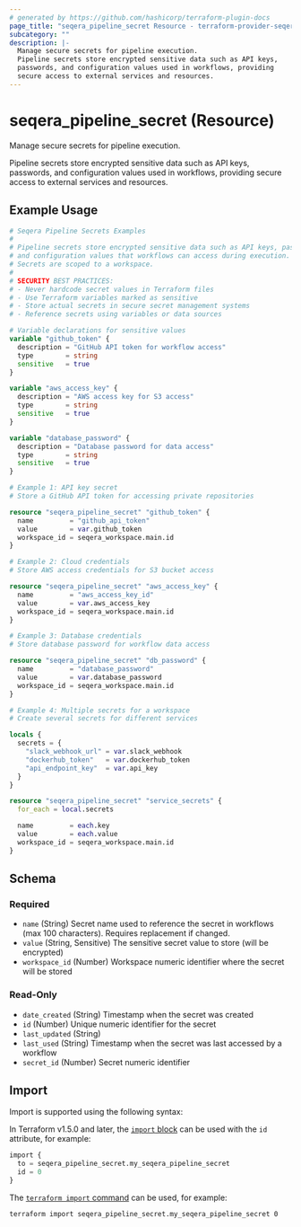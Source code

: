 ```yaml
---
# generated by https://github.com/hashicorp/terraform-plugin-docs
page_title: "seqera_pipeline_secret Resource - terraform-provider-seqera"
subcategory: ""
description: |-
  Manage secure secrets for pipeline execution.
  Pipeline secrets store encrypted sensitive data such as API keys,
  passwords, and configuration values used in workflows, providing
  secure access to external services and resources.
---
```


# seqera_pipeline_secret (Resource)

Manage secure secrets for pipeline execution.

Pipeline secrets store encrypted sensitive data such as API keys,
passwords, and configuration values used in workflows, providing
secure access to external services and resources.

## Example Usage

```terraform
# Seqera Pipeline Secrets Examples
#
# Pipeline secrets store encrypted sensitive data such as API keys, passwords,
# and configuration values that workflows can access during execution.
# Secrets are scoped to a workspace.
#
# SECURITY BEST PRACTICES:
# - Never hardcode secret values in Terraform files
# - Use Terraform variables marked as sensitive
# - Store actual secrets in secure secret management systems
# - Reference secrets using variables or data sources

# Variable declarations for sensitive values
variable "github_token" {
  description = "GitHub API token for workflow access"
  type        = string
  sensitive   = true
}

variable "aws_access_key" {
  description = "AWS access key for S3 access"
  type        = string
  sensitive   = true
}

variable "database_password" {
  description = "Database password for data access"
  type        = string
  sensitive   = true
}

# Example 1: API key secret
# Store a GitHub API token for accessing private repositories

resource "seqera_pipeline_secret" "github_token" {
  name         = "github_api_token"
  value        = var.github_token
  workspace_id = seqera_workspace.main.id
}

# Example 2: Cloud credentials
# Store AWS access credentials for S3 bucket access

resource "seqera_pipeline_secret" "aws_access_key" {
  name         = "aws_access_key_id"
  value        = var.aws_access_key
  workspace_id = seqera_workspace.main.id
}

# Example 3: Database credentials
# Store database password for workflow data access

resource "seqera_pipeline_secret" "db_password" {
  name         = "database_password"
  value        = var.database_password
  workspace_id = seqera_workspace.main.id
}

# Example 4: Multiple secrets for a workspace
# Create several secrets for different services

locals {
  secrets = {
    "slack_webhook_url" = var.slack_webhook
    "dockerhub_token"   = var.dockerhub_token
    "api_endpoint_key"  = var.api_key
  }
}

resource "seqera_pipeline_secret" "service_secrets" {
  for_each = local.secrets

  name         = each.key
  value        = each.value
  workspace_id = seqera_workspace.main.id
}
```

<!-- schema generated by tfplugindocs -->
## Schema

### Required

- `name` (String) Secret name used to reference the secret in workflows (max 100 characters). Requires replacement if changed.
- `value` (String, Sensitive) The sensitive secret value to store (will be encrypted)
- `workspace_id` (Number) Workspace numeric identifier where the secret will be stored

### Read-Only

- `date_created` (String) Timestamp when the secret was created
- `id` (Number) Unique numeric identifier for the secret
- `last_updated` (String)
- `last_used` (String) Timestamp when the secret was last accessed by a workflow
- `secret_id` (Number) Secret numeric identifier

## Import

Import is supported using the following syntax:

In Terraform v1.5.0 and later, the [`import` block](https://developer.hashicorp.com/terraform/language/import) can be used with the `id` attribute, for example:

```terraform
import {
  to = seqera_pipeline_secret.my_seqera_pipeline_secret
  id = 0
}
```

The [`terraform import` command](https://developer.hashicorp.com/terraform/cli/commands/import) can be used, for example:

```shell
terraform import seqera_pipeline_secret.my_seqera_pipeline_secret 0
```
